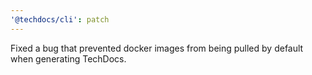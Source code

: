 ```yaml
---
'@techdocs/cli': patch
---
```


Fixed a bug that prevented docker images from being pulled by default when generating TechDocs.
